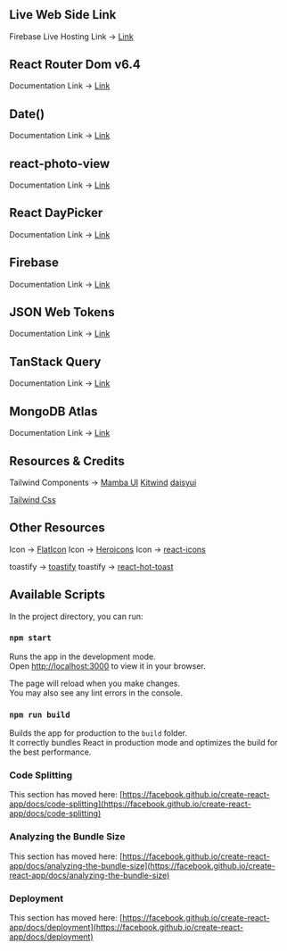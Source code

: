
#  



## Live Web Side Link
Firebase Live Hosting Link -> [Link](https://)



## React Router Dom v6.4 
Documentation Link -> [Link](https://reactrouter.com/en/main/start/overview)
## Date()
Documentation Link -> [Link](https://www.mongodb.com/docs/manual/reference/method/Date/)
## react-photo-view
Documentation Link -> [Link](https://react-photo-view.vercel.app/en-US)
## React DayPicker
Documentation Link -> [Link](https://react-day-picker.js.org/)
## Firebase
Documentation Link -> [Link](https://firebase.google.com/)
## JSON Web Tokens
Documentation Link -> [Link](https://jwt.io/)
## TanStack Query
Documentation Link -> [Link](https://tanstack.com/query/v4/docs/installation)
## MongoDB Atlas
Documentation Link -> [Link](https://www.mongodb.com/atlas/database)

## Resources & Credits
Tailwind Components -> 
[Mamba UI](https://www.mambaui.com/)
[Kitwind](https://kitwind.io/products/kometa/components)
[daisyui](https://daisyui.com/)

[Tailwind Css](https://tailwindcss.com/)

## Other Resources
Icon -> [FlatIcon](https://www.flaticon.com/)
Icon -> [Heroicons](https://heroicons.com/)
Icon -> [react-icons](https://react-icons.github.io/react-icons)

toastify -> [toastify](https://www.npmjs.com/package/react-toastify)
toastify -> [react-hot-toast](https://react-hot-toast.com/)




## Available Scripts

In the project directory, you can run:

### `npm start`

Runs the app in the development mode.\
Open [http://localhost:3000](http://localhost:3000) to view it in your browser.

The page will reload when you make changes.\
You may also see any lint errors in the console.
### `npm run build`

Builds the app for production to the `build` folder.\
It correctly bundles React in production mode and optimizes the build for the best performance.

### Code Splitting

This section has moved here: [https://facebook.github.io/create-react-app/docs/code-splitting](https://facebook.github.io/create-react-app/docs/code-splitting)

### Analyzing the Bundle Size

This section has moved here: [https://facebook.github.io/create-react-app/docs/analyzing-the-bundle-size](https://facebook.github.io/create-react-app/docs/analyzing-the-bundle-size)

### Deployment

This section has moved here: [https://facebook.github.io/create-react-app/docs/deployment](https://facebook.github.io/create-react-app/docs/deployment)












